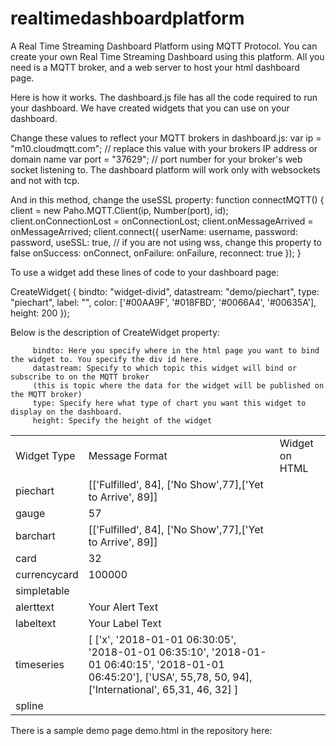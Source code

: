 # realtimedashboardplatform
A Real Time Streaming Dashboard Platform using MQTT Protocol. You can create your own Real Time Streaming Dashboard using this platform. All you need is a MQTT broker, and a web server to host your html dashboard page.

Here is how it works. The dashboard.js file has all the code required to run your dashboard. We have created widgets that you can use on your dashboard.


Change these values to reflect your MQTT brokers in dashboard.js:
var ip = "m10.cloudmqtt.com"; // replace this value with your brokers IP address or domain name
var port = "37629"; // port number for your broker's web socket listening to. The dashboard platform will work only with websockets and
not with tcp.

And in this method, change the useSSL property:
function connectMQTT() {
    client = new Paho.MQTT.Client(ip, Number(port), id);
    client.onConnectionLost = onConnectionLost;
    client.onMessageArrived = onMessageArrived;
    client.connect({
        userName: username,
        password: password,
        useSSL: true, // if you are not using wss, change this property to false
        onSuccess: onConnect,
        onFailure: onFailure,
        reconnect: true
    });
}

To use a widget add these lines of code to your dashboard page:

 CreateWidget(
     {
         bindto: "widget-divid",
         datastream: "demo/piechart",
         type: "piechart",
         label: "",
         color: ['#00AA9F', '#018FBD', '#0066A4', '#00635A'],
         height: 200
      });

Below is the description of CreateWidget property:

         bindto: Here you specify where in the html page you want to bind the widget to. You specify the div id here.
         datastream: Specify to which topic this widget will bind or subscribe to on the MQTT broker
         (this is topic where the data for the widget will be published on the MQTT broker)
         type: Specify here what type of chart you want this widget to display on the dashboard.
         height: Specify the height of the widget
 
 <table>
 <tr>
  <td>Widget Type
  </td>
  <td>Message Format
  </td>
  <td>Widget on HTML
  </td>
 </tr>
 <tr>
  <td>piechart
  </td>
  <td>[['Fulfilled', 84], ['No Show',77],['Yet to Arrive', 89]]
  </td>
  <td>
  </td>
 </tr>
 <tr>
  <td>gauge
  </td>
  <td>57
  </td>
  <td>
  </td>
 </tr>
  <tr>
  <td>barchart
  </td>
  <td>[['Fulfilled', 84], ['No Show',77],['Yet to Arrive', 89]]
  </td>
  <td>
  </td>
 </tr>
   <tr>
  <td>card
  </td>
  <td>32
  </td>
  <td>
  </td>
 </tr>
 <tr>
  <td>currencycard
  </td>
  <td>100000
  </td>
  <td>
  </td>
 </tr>
 <tr>
  <td>simpletable
  </td>
  <td>
  </td>
  <td>
  </td>
 </tr>
 <tr>
  <tr>
  <td>alerttext
  </td>
  <td>Your Alert Text
  </td>
  <td>
  </td>
 </tr>
  <tr>
  <td>labeltext
  </td>
  <td>Your Label Text
  </td>
  <td>
  </td>
 </tr>
 <tr>
 <tr>
  <td>timeseries
  </td>
  <td>[ ['x', '2018-01-01 06:30:05', '2018-01-01 06:35:10', '2018-01-01 06:40:15', '2018-01-01 06:45:20'], ['USA', 55,78, 50, 94], ['International', 65,31, 46, 32] ]
  </td>
  <td>
  </td>
 </tr>
 <tr>
  <td>spline
  </td>
  <td>
  </td>
  <td>
  </td>
 </tr>
 </table>

There is a sample demo page demo.html in the repository here:
